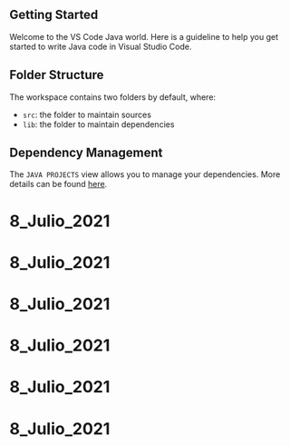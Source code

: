 ## Getting Started

Welcome to the VS Code Java world. Here is a guideline to help you get started to write Java code in Visual Studio Code.

## Folder Structure

The workspace contains two folders by default, where:

- `src`: the folder to maintain sources
- `lib`: the folder to maintain dependencies

## Dependency Management

The `JAVA PROJECTS` view allows you to manage your dependencies. More details can be found [here](https://github.com/microsoft/vscode-java-dependency#manage-dependencies).
# 8_Julio_2021
# 8_Julio_2021
# 8_Julio_2021
# 8_Julio_2021
# 8_Julio_2021
# 8_Julio_2021
